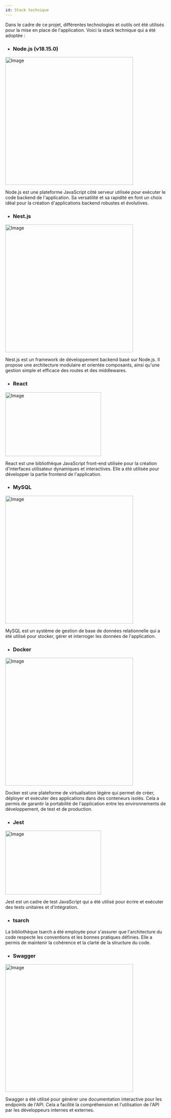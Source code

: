 ```yaml
---
id: Stack technique
---
```

Dans le cadre de ce projet, différentes technologies et outils ont été utilisés pour la mise en place de l'application. Voici la stack technique qui a été adoptée :

- ### Node.js (v18.15.0) 
<img src="/img/node.png" width="400" height="400" alt="Image"/>  

Node.js est une plateforme JavaScript côté serveur utilisée pour exécuter le code backend de l'application.
Sa versatilité et sa rapidité en font un choix idéal pour la création d'applications backend robustes et évolutives.

- ### Nest.js
<img src="/img/nest.png" width="400" height="400" alt="Image"/> 

Nest.js est un framework de développement backend basé sur Node.js. Il propose une architecture modulaire et orientée composants, ainsi qu'une gestion simple et efficace des routes et des middlewares. 

- ### React
<img src="/img/react.png" width="300" height="200" alt="Image"/> 

React est une bibliothèque JavaScript front-end utilisée pour la création d'interfaces utilisateur dynamiques et interactives. Elle a été utilisée pour développer la partie frontend de l'application.

- ### MySQL
<img src="/img/mysql.png" width="400" height="400" alt="Image"/> 

MySQL est un système de gestion de base de données relationnelle qui a été utilisé pour stocker, gérer et interroger les données de l'application. 

- ### Docker 
<img src="/img/docker.png" width="400" height="400" alt="Image"/>

Docker est une plateforme de virtualisation légère qui permet de créer, déployer et exécuter des applications dans des conteneurs isolés. Cela a permis de garantir la portabilité de l'application entre les environnements de développement, de test et de production.

- ### Jest
<img src="/img/jest.png" width="300" height="200" alt="Image"/> 

Jest est un cadre de test JavaScript qui a été utilisé pour écrire et exécuter des tests unitaires et d'intégration.

- ### tsarch
La bibliothèque tsarch a été employée pour s'assurer que l'architecture du code respecte les conventions et les bonnes pratiques définies. Elle a permis de maintenir la cohérence et la clarté de la structure du code.

- ### Swagger
<img src="/img/swagger.webp" width="400" height="400" alt="Image"/>

Swagger a été utilisé pour générer une documentation interactive pour les endpoints de l'API. Cela a facilité la compréhension et l'utilisation de l'API par les développeurs internes et externes.



